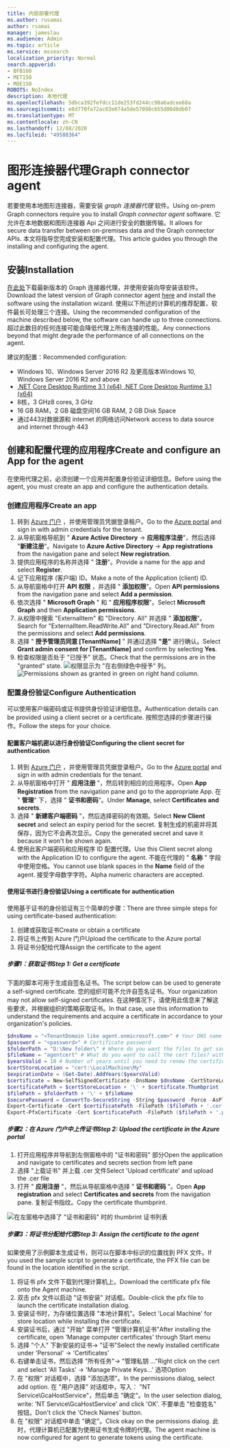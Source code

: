 ```yaml
---
title: 内部部署代理
ms.author: rusamai
author: rsamai
manager: jameslau
ms.audience: Admin
ms.topic: article
ms.service: mssearch
localization_priority: Normal
search.appverid:
- BFB160
- MET150
- MOE150
ROBOTS: NoIndex
description: 本地代理
ms.openlocfilehash: 5dbca392fefdcc11de253fd244cc98a6adcee68a
ms.sourcegitcommit: e8d770fa72ac83e074a5de57098cb55d06d8db07
ms.translationtype: MT
ms.contentlocale: zh-CN
ms.lasthandoff: 12/08/2020
ms.locfileid: "49588364"
---
```

# <a name="graph-connector-agent"></a><span data-ttu-id="437b2-103">图形连接器代理</span><span class="sxs-lookup"><span data-stu-id="437b2-103">Graph connector agent</span></span>

<span data-ttu-id="437b2-104">若要使用本地图形连接器，需要安装 *graph 连接器代理* 软件。</span><span class="sxs-lookup"><span data-stu-id="437b2-104">Using on-prem Graph connectors require you to install *Graph connector agent* software.</span></span> <span data-ttu-id="437b2-105">它允许在本地数据和图形连接器 Api 之间进行安全的数据传输。</span><span class="sxs-lookup"><span data-stu-id="437b2-105">It allows for secure data transfer between on-premises data and the Graph connector APIs.</span></span> <span data-ttu-id="437b2-106">本文将指导您完成安装和配置代理。</span><span class="sxs-lookup"><span data-stu-id="437b2-106">This article guides you through the installing and configuring the agent.</span></span>

## <a name="installation"></a><span data-ttu-id="437b2-107">安装</span><span class="sxs-lookup"><span data-stu-id="437b2-107">Installation</span></span>

<span data-ttu-id="437b2-108">[在此处](https://aka.ms/gcadownload)下载最新版本的 Graph 连接器代理，并使用安装向导安装该软件。</span><span class="sxs-lookup"><span data-stu-id="437b2-108">Download the latest version of Graph connector agent [here](https://aka.ms/gcadownload) and install the software using the installation wizard.</span></span> <span data-ttu-id="437b2-109">使用以下所述的计算机的推荐配置，软件最长可处理三个连接。</span><span class="sxs-lookup"><span data-stu-id="437b2-109">Using the recommended configuration of the machine described below, the software can handle up to three connections.</span></span> <span data-ttu-id="437b2-110">超过此数目的任何连接可能会降低代理上所有连接的性能。</span><span class="sxs-lookup"><span data-stu-id="437b2-110">Any connections beyond that might degrade the performance of all connections on the agent.</span></span>

<span data-ttu-id="437b2-111">建议的配置：</span><span class="sxs-lookup"><span data-stu-id="437b2-111">Recommended configuration:</span></span>

* <span data-ttu-id="437b2-112">Windows 10、Windows Server 2016 R2 及更高版本</span><span class="sxs-lookup"><span data-stu-id="437b2-112">Windows 10, Windows Server 2016 R2 and above</span></span>
* [<span data-ttu-id="437b2-113">.NET Core Desktop Runtime 3.1 (x64) </span><span class="sxs-lookup"><span data-stu-id="437b2-113">.NET Core Desktop Runtime 3.1 (x64)</span></span>](https://dotnet.microsoft.com/download/dotnet-core/3.1)
* <span data-ttu-id="437b2-114">8核，3 GHz</span><span class="sxs-lookup"><span data-stu-id="437b2-114">8 cores, 3 GHz</span></span>
* <span data-ttu-id="437b2-115">16 GB RAM，2 GB 磁盘空间</span><span class="sxs-lookup"><span data-stu-id="437b2-115">16 GB RAM, 2 GB Disk Space</span></span>
* <span data-ttu-id="437b2-116">通过443对数据源和 internet 的网络访问</span><span class="sxs-lookup"><span data-stu-id="437b2-116">Network access to data source and internet through 443</span></span>

## <a name="create-and-configure-an-app-for-the-agent"></a><span data-ttu-id="437b2-117">创建和配置代理的应用程序</span><span class="sxs-lookup"><span data-stu-id="437b2-117">Create and configure an App for the agent</span></span>  

<span data-ttu-id="437b2-118">在使用代理之前，必须创建一个应用并配置身份验证详细信息。</span><span class="sxs-lookup"><span data-stu-id="437b2-118">Before using the agent, you must create an app and configure the authentication details.</span></span>

### <a name="create-an-app"></a><span data-ttu-id="437b2-119">创建应用程序</span><span class="sxs-lookup"><span data-stu-id="437b2-119">Create an app</span></span>

1. <span data-ttu-id="437b2-120">转到 [Azure 门户](https://portal.azure.com) ，并使用管理员凭据登录租户。</span><span class="sxs-lookup"><span data-stu-id="437b2-120">Go to the [Azure portal](https://portal.azure.com) and sign in with admin credentials for the tenant.</span></span>
2. <span data-ttu-id="437b2-121">从导航窗格导航到 " **Azure Active Directory**  ->  **应用程序注册**"，然后选择 "**新建注册**"。</span><span class="sxs-lookup"><span data-stu-id="437b2-121">Navigate to **Azure Active Directory** -> **App registrations** from the navigation pane and select **New registration**.</span></span>
3. <span data-ttu-id="437b2-122">提供应用程序的名称并选择 " **注册**"。</span><span class="sxs-lookup"><span data-stu-id="437b2-122">Provide a name for the app and select **Register**.</span></span>
4. <span data-ttu-id="437b2-123">记下应用程序 (客户端) ID。</span><span class="sxs-lookup"><span data-stu-id="437b2-123">Make a note of the Application (client) ID.</span></span>
5. <span data-ttu-id="437b2-124">从导航窗格中打开 **API 权限** ，并选择 " **添加权限**"。</span><span class="sxs-lookup"><span data-stu-id="437b2-124">Open **API permissions** from the navigation pane and select **Add a permission**.</span></span>
6. <span data-ttu-id="437b2-125">依次选择 " **Microsoft Graph** " 和 " **应用程序权限**"。</span><span class="sxs-lookup"><span data-stu-id="437b2-125">Select **Microsoft Graph** and then **Application permissions**.</span></span>
7. <span data-ttu-id="437b2-126">从权限中搜索 "ExternalItem" 和 "Directory. All" 并选择 " **添加权限**"。</span><span class="sxs-lookup"><span data-stu-id="437b2-126">Search for "ExternalItem.ReadWrite.All" and "Directory.Read.All" from the permissions and select **Add permissions**.</span></span>
8. <span data-ttu-id="437b2-127">选择 " **授予管理员同意 [TenantName]** " 并通过选择 **"是"** 进行确认。</span><span class="sxs-lookup"><span data-stu-id="437b2-127">Select **Grant admin consent for [TenantName]** and confirm by selecting **Yes**.</span></span>
9. <span data-ttu-id="437b2-128">检查权限是否处于 "已授予" 状态。</span><span class="sxs-lookup"><span data-stu-id="437b2-128">Check that the permissions are in the "granted" state.</span></span>
     <span data-ttu-id="437b2-129">![权限显示为 "在右侧绿色中授予" 列。](media/onprem-agent/granted-state.png)</span><span class="sxs-lookup"><span data-stu-id="437b2-129">![Permissions shown as granted in green on right hand column.](media/onprem-agent/granted-state.png)</span></span>

### <a name="configure-authentication"></a><span data-ttu-id="437b2-130">配置身份验证</span><span class="sxs-lookup"><span data-stu-id="437b2-130">Configure Authentication</span></span>

<span data-ttu-id="437b2-131">可以使用客户端密码或证书提供身份验证详细信息。</span><span class="sxs-lookup"><span data-stu-id="437b2-131">Authentication details can be provided using a client secret or a certificate.</span></span> <span data-ttu-id="437b2-132">按照您选择的步骤进行操作。</span><span class="sxs-lookup"><span data-stu-id="437b2-132">Follow the steps for your choice.</span></span>

#### <a name="configuring-the-client-secret-for-authentication"></a><span data-ttu-id="437b2-133">配置客户端机密以进行身份验证</span><span class="sxs-lookup"><span data-stu-id="437b2-133">Configuring the client secret for authentication</span></span>

1. <span data-ttu-id="437b2-134">转到 [Azure 门户](https://portal.azure.com) ，并使用管理员凭据登录租户。</span><span class="sxs-lookup"><span data-stu-id="437b2-134">Go to the [Azure portal](https://portal.azure.com) and sign in with admin credentials for the tenant.</span></span>
2. <span data-ttu-id="437b2-135">从导航窗格中打开 " **应用注册** "，然后转到相应的应用程序。</span><span class="sxs-lookup"><span data-stu-id="437b2-135">Open **App Registration** from the navigation pane and go to the appropriate App.</span></span> <span data-ttu-id="437b2-136">在 " **管理**" 下，选择 " **证书和密码**"。</span><span class="sxs-lookup"><span data-stu-id="437b2-136">Under **Manage**, select **Certificates and secrets**.</span></span>
3. <span data-ttu-id="437b2-137">选择 " **新建客户端密码** "，然后选择密码的有效期。</span><span class="sxs-lookup"><span data-stu-id="437b2-137">Select **New Client secret** and select an expiry period for the secret.</span></span> <span data-ttu-id="437b2-138">复制生成的机密并将其保存，因为它不会再次显示。</span><span class="sxs-lookup"><span data-stu-id="437b2-138">Copy the generated secret and save it because it won't be shown again.</span></span>
4. <span data-ttu-id="437b2-139">使用此客户端密码和应用程序 ID 配置代理。</span><span class="sxs-lookup"><span data-stu-id="437b2-139">Use this Client secret along with the Application ID to configure the agent.</span></span> <span data-ttu-id="437b2-140">不能在代理的 " **名称** " 字段中使用空格。</span><span class="sxs-lookup"><span data-stu-id="437b2-140">You cannot use blank spaces in the **Name** field of the agent.</span></span> <span data-ttu-id="437b2-141">接受字母数字字符。</span><span class="sxs-lookup"><span data-stu-id="437b2-141">Alpha numeric characters are accepted.</span></span>

#### <a name="using-a-certificate-for-authentication"></a><span data-ttu-id="437b2-142">使用证书进行身份验证</span><span class="sxs-lookup"><span data-stu-id="437b2-142">Using a certificate for authentication</span></span>

<span data-ttu-id="437b2-143">使用基于证书的身份验证有三个简单的步骤：</span><span class="sxs-lookup"><span data-stu-id="437b2-143">There are three simple steps for using certificate-based authentication:</span></span>

1. <span data-ttu-id="437b2-144">创建或获取证书</span><span class="sxs-lookup"><span data-stu-id="437b2-144">Create or obtain a certificate</span></span>
1. <span data-ttu-id="437b2-145">将证书上传到 Azure 门户</span><span class="sxs-lookup"><span data-stu-id="437b2-145">Upload the certificate to the Azure portal</span></span>
1. <span data-ttu-id="437b2-146">将证书分配给代理</span><span class="sxs-lookup"><span data-stu-id="437b2-146">Assign the certificate to the agent</span></span>

##### <a name="step-1-get-a-certificate"></a><span data-ttu-id="437b2-147">步骤1：获取证书</span><span class="sxs-lookup"><span data-stu-id="437b2-147">Step 1: Get a certificate</span></span>

<span data-ttu-id="437b2-148">下面的脚本可用于生成自签名证书。</span><span class="sxs-lookup"><span data-stu-id="437b2-148">The script below can be used to generate a self-signed certificate.</span></span> <span data-ttu-id="437b2-149">您的组织可能不允许自签名证书。</span><span class="sxs-lookup"><span data-stu-id="437b2-149">Your organization may not allow self-signed certificates.</span></span> <span data-ttu-id="437b2-150">在这种情况下，请使用此信息来了解这些要求，并根据组织的策略获取证书。</span><span class="sxs-lookup"><span data-stu-id="437b2-150">In that case, use this information to understand the requirements and acquire a certificate in accordance to your organization's policies.</span></span>

```Powershell
$dnsName = "<TenantDomain like agent.onmicrosoft.com>" # Your DNS name
$password = "<password>" # Certificate password
$folderPath = "D:\New folder\" # Where do you want the files to get saved to? The folder needs to exist.
$fileName = "agentcert" # What do you want to call the cert files? without the file extension
$yearsValid = 10 # Number of years until you need to renew the certificate
$certStoreLocation = "cert:\LocalMachine\My"
$expirationDate = (Get-Date).AddYears($yearsValid)
$certificate = New-SelfSignedCertificate -DnsName $dnsName -CertStoreLocation $certStoreLocation -NotAfter $expirationDate -KeyExportPolicy Exportable -KeySpec Signature
$certificatePath = $certStoreLocation + '\' + $certificate.Thumbprint
$filePath = $folderPath + '\' + $fileName
$securePassword = ConvertTo-SecureString -String $password -Force -AsPlainText
Export-Certificate -Cert $certificatePath -FilePath ($filePath + '.cer')
Export-PfxCertificate -Cert $certificatePath -FilePath ($filePath + '.pfx') -Password $securePassword
```

##### <a name="step-2-upload-the-certificate-in-the-azure-portal"></a><span data-ttu-id="437b2-151">步骤2：在 Azure 门户中上传证书</span><span class="sxs-lookup"><span data-stu-id="437b2-151">Step 2: Upload the certificate in the Azure portal</span></span>

1. <span data-ttu-id="437b2-152">打开应用程序并导航到左侧窗格中的 "证书和密码" 部分</span><span class="sxs-lookup"><span data-stu-id="437b2-152">Open the application and navigate to certificates and secrets section from left pane</span></span>
1. <span data-ttu-id="437b2-153">选择 "上载证书" 并上载 .cer 文件</span><span class="sxs-lookup"><span data-stu-id="437b2-153">Select 'Upload certificate' and upload the .cer file</span></span>
1. <span data-ttu-id="437b2-154">打开 " **应用注册** "，然后从导航窗格中选择 " **证书和密码** "。</span><span class="sxs-lookup"><span data-stu-id="437b2-154">Open **App registration** and select **Certificates and secrets** from the navigation pane.</span></span> <span data-ttu-id="437b2-155">复制证书指纹。</span><span class="sxs-lookup"><span data-stu-id="437b2-155">Copy the certificate thumbprint.</span></span>

![在左窗格中选择了 "证书和密码" 时的 thumbrint 证书列表](media/onprem-agent/certificates.png)

##### <a name="step-3-assign-the-certificate-to-the-agent"></a><span data-ttu-id="437b2-157">步骤3：将证书分配给代理</span><span class="sxs-lookup"><span data-stu-id="437b2-157">Step 3: Assign the certificate to the agent</span></span>

<span data-ttu-id="437b2-158">如果使用了示例脚本生成证书，则可以在脚本中标识的位置找到 PFX 文件。</span><span class="sxs-lookup"><span data-stu-id="437b2-158">If you used the sample script to generate a certificate, the PFX file can be found in the location identified in the script.</span></span>

1. <span data-ttu-id="437b2-159">将证书 pfx 文件下载到代理计算机上。</span><span class="sxs-lookup"><span data-stu-id="437b2-159">Download the certificate pfx file onto the Agent machine.</span></span>
1. <span data-ttu-id="437b2-160">双击 pfx 文件以启动 "证书安装" 对话框。</span><span class="sxs-lookup"><span data-stu-id="437b2-160">Double-click the pfx file to launch the certificate installation dialog.</span></span>
1. <span data-ttu-id="437b2-161">安装证书时，为存储位置选择 "本地计算机"。</span><span class="sxs-lookup"><span data-stu-id="437b2-161">Select 'Local Machine' for store location while installing the certificate.</span></span>
1. <span data-ttu-id="437b2-162">安装证书后，通过 "开始" 菜单打开 "管理计算机证书"</span><span class="sxs-lookup"><span data-stu-id="437b2-162">After installing the certificate, open 'Manage computer certificates' through Start menu</span></span>
1. <span data-ttu-id="437b2-163">选择 "个人" 下新安装的证书-> "证书"</span><span class="sxs-lookup"><span data-stu-id="437b2-163">Select the newly installed certificate under 'Personal' -> 'Certificates'</span></span>
1. <span data-ttu-id="437b2-164">右键单击证书，然后选择 "所有任务"-> "管理私钥 ..."</span><span class="sxs-lookup"><span data-stu-id="437b2-164">Right click on the cert and select 'All Tasks' -> 'Manage Private Keys…'</span></span> <span data-ttu-id="437b2-165">选项</span><span class="sxs-lookup"><span data-stu-id="437b2-165">Option</span></span>
1. <span data-ttu-id="437b2-166">在 "权限" 对话框中，选择 "添加选项"。</span><span class="sxs-lookup"><span data-stu-id="437b2-166">In the permissions dialog, select add option.</span></span> <span data-ttu-id="437b2-167">在 "用户选择" 对话框中，写入： "NT Service\GcaHostService"，然后单击 "确定"。</span><span class="sxs-lookup"><span data-stu-id="437b2-167">In the user selection dialog, write: 'NT Service\GcaHostService' and click 'OK'.</span></span> <span data-ttu-id="437b2-168">不要单击 "检查姓名" 按钮。</span><span class="sxs-lookup"><span data-stu-id="437b2-168">Don't click the 'Check Names' button.</span></span>
1. <span data-ttu-id="437b2-169">在 "权限" 对话框中单击 "确定"。</span><span class="sxs-lookup"><span data-stu-id="437b2-169">Click okay on the permissions dialog.</span></span> <span data-ttu-id="437b2-170">此时，代理计算机已配置为使用证书生成令牌的代理。</span><span class="sxs-lookup"><span data-stu-id="437b2-170">The agent machine is now configured for agent to generate tokens using the certificate.</span></span>
